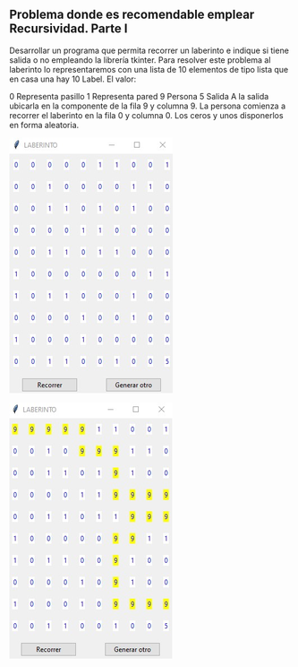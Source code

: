 ## Problema donde es recomendable emplear Recursividad. Parte I

Desarrollar un programa que permita recorrer un laberinto e indique si tiene salida o no empleando la librería tkinter.
Para resolver este problema al laberinto lo representaremos con una lista de 10 elementos de tipo lista que en casa una hay 10 Label.
El valor:

0	Representa pasillo
1	Representa pared
9	Persona
5	Salida
A la salida ubicarla en la componente de la fila 9 y columna 9.
La persona comienza a recorrer el laberinto en la fila 0 y columna 0.
Los ceros y unos disponerlos en forma aleatoria.

![tablero-1](./imagenes/91_2_1.jpg)

![tablero-2](./imagenes/91_2_2.jpg)
